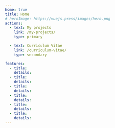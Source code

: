 ```yaml
---
home: true
title: Home
# heroImage: https://vuejs.press/images/hero.png
actions:
  - text: My projects
    link: /my-projects/
    type: primary

  - text: Curriculum Vitae
    link: /curriculum-vitae/
    type: secondary

features:
  - title: 
    details: 
  - title: 
    details: 
  - title: 
    details: 
  - title: 
    details: 
  - title: 
    details: 
  - title: 
    details: 
---
```

